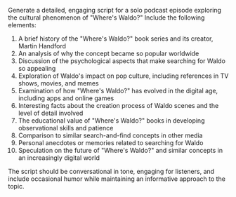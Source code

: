 Generate a detailed, engaging script for a solo podcast episode exploring the cultural phenomenon of "Where's Waldo?" Include the following elements:

1. A brief history of the "Where's Waldo?" book series and its creator, Martin Handford
2. An analysis of why the concept became so popular worldwide
3. Discussion of the psychological aspects that make searching for Waldo so appealing
4. Exploration of Waldo's impact on pop culture, including references in TV shows, movies, and memes
5. Examination of how "Where's Waldo?" has evolved in the digital age, including apps and online games
6. Interesting facts about the creation process of Waldo scenes and the level of detail involved
7. The educational value of "Where's Waldo?" books in developing observational skills and patience
8. Comparison to similar search-and-find concepts in other media
9. Personal anecdotes or memories related to searching for Waldo
10. Speculation on the future of "Where's Waldo?" and similar concepts in an increasingly digital world

The script should be conversational in tone, engaging for listeners, and include occasional humor while maintaining an informative approach to the topic.